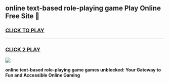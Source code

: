 
## online text-based role-playing game Play Online Free Site 👋
<h3>
<a href="https://download.freeplayer.one?title=online_text-based_role-playing_game&ref=21F">CLICK TO PLAY</a></h3>
<hr>

<h3>
<a href="https://download.freeplayer.one?title=online_text-based_role-playing_game&ref=21F">CLICK 2 PLAY</a>
  
</h3>

<a href="https://download.freeplayer.one?title=online_text-based_role-playing_game&ref=21F"><img src="https://cdnb.artstation.com/p/assets/images/images/032/539/853/original/anto-thomas-button-gif.gif"></a>


**online text-based role-playing game games unblocked: Your Gateway to Fun and Accessible Online Gaming**
